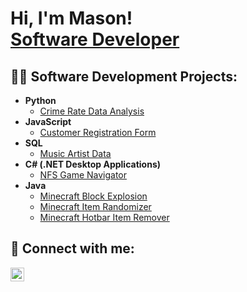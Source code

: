 <h1>Hi, I'm Mason! <br/><a href="https://www.linkedin.com/in/masonbuller/">Software Developer</a></h1>

<h2>👨‍💻 Software Development Projects:</h2>

- <b>Python</b>
  - [Crime Rate Data Analysis](https://github.com/masonbuller/CrimeRateDataAnalysis)
- <b>JavaScript</b>
  - [Customer Registration Form](https://github.com/masonbuller/CustomerRegistrationForm)
- <b>SQL</b>
  - [Music Artist Data](https://github.com/masonbuller/MusicArtistData)
- <b>C# (.NET Desktop Applications)</b>
  - [NFS Game Navigator](https://github.com/masonbuller/NFSGameNavigator)
- <b>Java</b>
  - [Minecraft Block Explosion](https://github.com/masonbuller/MinecraftBlockExplosion)
  - [Minecraft Item Randomizer](https://github.com/masonbuller/MinecraftRandomItem)
  - [Minecraft Hotbar Item Remover](https://github.com/masonbuller/MinecraftHotbarRemover)
  

<h2> 🤳 Connect with me:</h2>

[<img align="left" alt="Mason Buller | LinkedIn" width="22px" src="https://cdn.jsdelivr.net/npm/simple-icons@v3/icons/linkedin.svg" />][linkedin]

[linkedin]: https://www.linkedin.com/in/masonbuller/

